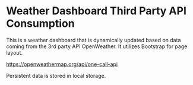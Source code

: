 # Weather Dashboard Third Party API Consumption

This is a weather dashboard that is dynamically updated based on data coming from the 3rd party API OpenWeather. It utilizes Bootstrap for page layout.

https://openweathermap.org/api/one-call-api

Persistent data is stored in local storage.


